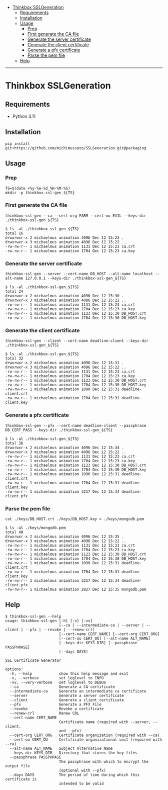 <!-- TOC -->
* [Thinkbox SSLGeneration](#thinkbox-sslgeneration)
  * [Requirements](#requirements)
  * [Installation](#installation)
  * [Usage](#usage)
    * [Prep](#prep)
    * [First generate the CA file](#first-generate-the-ca-file)
    * [Generate the server certificate](#generate-the-server-certificate)
    * [Generate the client certificate](#generate-the-client-certificate)
    * [Generate a pfx certificate](#generate-a-pfx-certificate)
    * [Parse the pem file](#parse-the-pem-file)
  * [Help](#help)
<!-- TOC -->

---

# Thinkbox SSLGeneration

## Requirements

- Python 3.11

## Installation

```
pip install git+https://github.com/michimussato/SSLGeneration.git@packaging
```

## Usage

### Prep

```
TS=$(date +%y-%m-%d_%H-%M-%S)
mkdir -p thinkbox-ssl-gen_${TS}
```

### First generate the CA file

```
thinkbox-ssl-gen --ca --cert-org FARM --cert-ou EVIL --keys-dir ./thinkbox-ssl-gen_${TS}
```

```
$ ls -al ./thinkbox-ssl-gen_${TS}
total 16
drwxrwxr-x 2 michaelmus animation 4096 Dec 12 15:23 .
drwxrwxr-x 3 michaelmus animation 4096 Dec 12 15:22 ..
-rw-rw-r-- 1 michaelmus animation 1131 Dec 12 15:23 ca.crt
-rw-rw-r-- 1 michaelmus animation 1704 Dec 12 15:23 ca.key
```

### Generate the server certificate

```
thinkbox-ssl-gen --server --cert-name DB_HOST --alt-name localhost --alt-name 127.0.0.1 --keys-dir ./thinkbox-ssl-gen_${TS}
```

```
$ ls -al ./thinkbox-ssl-gen_${TS}
total 24
drwxrwxr-x 2 michaelmus animation 4096 Dec 12 15:30 .
drwxrwxr-x 3 michaelmus animation 4096 Dec 12 15:22 ..
-rw-rw-r-- 1 michaelmus animation 1131 Dec 12 15:23 ca.crt
-rw-rw-r-- 1 michaelmus animation 1704 Dec 12 15:23 ca.key
-rw-rw-r-- 1 michaelmus animation 1123 Dec 12 15:30 DB_HOST.crt
-rw-rw-r-- 1 michaelmus animation 1704 Dec 12 15:30 DB_HOST.key
```

### Generate the client certificate

```
thinkbox-ssl-gen --client --cert-name deadline-client --keys-dir ./thinkbox-ssl-gen_${TS}
```

```
$ ls -al ./thinkbox-ssl-gen_${TS}
total 32
drwxrwxr-x 2 michaelmus animation 4096 Dec 12 15:31 .
drwxrwxr-x 3 michaelmus animation 4096 Dec 12 15:22 ..
-rw-rw-r-- 1 michaelmus animation 1131 Dec 12 15:23 ca.crt
-rw-rw-r-- 1 michaelmus animation 1704 Dec 12 15:23 ca.key
-rw-rw-r-- 1 michaelmus animation 1123 Dec 12 15:30 DB_HOST.crt
-rw-rw-r-- 1 michaelmus animation 1704 Dec 12 15:30 DB_HOST.key
-rw-rw-r-- 1 michaelmus animation 1090 Dec 12 15:31 deadline-client.crt
-rw-rw-r-- 1 michaelmus animation 1704 Dec 12 15:31 deadline-client.key
```

### Generate a pfx certificate

```
thinkbox-ssl-gen --pfx --cert-name deadline-client --passphrase DB_CERT_PASS --keys-dir ./thinkbox-ssl-gen_${TS}
```

```
$ ls -al ./thinkbox-ssl-gen_${TS}
total 36
drwxrwxr-x 2 michaelmus animation 4096 Dec 12 15:34 .
drwxrwxr-x 3 michaelmus animation 4096 Dec 12 15:22 ..
-rw-rw-r-- 1 michaelmus animation 1131 Dec 12 15:23 ca.crt
-rw-rw-r-- 1 michaelmus animation 1704 Dec 12 15:23 ca.key
-rw-rw-r-- 1 michaelmus animation 1123 Dec 12 15:30 DB_HOST.crt
-rw-rw-r-- 1 michaelmus animation 1704 Dec 12 15:30 DB_HOST.key
-rw-rw-r-- 1 michaelmus animation 1090 Dec 12 15:31 deadline-client.crt
-rw-rw-r-- 1 michaelmus animation 1704 Dec 12 15:31 deadline-client.key
-rw-rw-r-- 1 michaelmus animation 3217 Dec 12 15:34 deadline-client.pfx
```

### Parse the pem file

```
cat ./keys/DB_HOST.crt ./keys/DB_HOST.key > ./keys/mongodb.pem
```

```
$ ls -al ./keys/mongodb.pem
total 40
drwxrwxr-x 2 michaelmus animation 4096 Dec 12 15:35 .
drwxrwxr-x 3 michaelmus animation 4096 Dec 12 15:22 ..
-rw-rw-r-- 1 michaelmus animation 1131 Dec 12 15:23 ca.crt
-rw-rw-r-- 1 michaelmus animation 1704 Dec 12 15:23 ca.key
-rw-rw-r-- 1 michaelmus animation 1123 Dec 12 15:30 DB_HOST.crt
-rw-rw-r-- 1 michaelmus animation 1704 Dec 12 15:30 DB_HOST.key
-rw-rw-r-- 1 michaelmus animation 1090 Dec 12 15:31 deadline-client.crt
-rw-rw-r-- 1 michaelmus animation 1704 Dec 12 15:31 deadline-client.key
-rw-rw-r-- 1 michaelmus animation 3217 Dec 12 15:34 deadline-client.pfx
-rw-rw-r-- 1 michaelmus animation 2827 Dec 12 15:35 mongodb.pem
```

## Help

```
$ thinkbox-ssl-gen --help
usage: thinkbox-ssl-gen [-h] [-v] [-vv]
                        [--ca | --intermediate-ca | --server | --client | --pfx | --revoke | --renew-crl]
                        [--cert-name CERT_NAME] [--cert-org CERT_ORG]
                        [--cert-ou CERT_OU] [--alt-name ALT_NAME]
                        [--keys-dir KEYS_DIR] [--passphrase PASSPHRASE]
                        [--days DAYS]

SSL Certificate Generator

options:
  -h, --help            show this help message and exit
  -v, --verbose         set loglevel to INFO
  -vv, --very-verbose   set loglevel to DEBUG
  --ca                  Generate a CA certificate
  --intermediate-ca     Generate an intermediate ca certificate
  --server              Generate a server certificate
  --client              Generate a client certificate
  --pfx                 Generate a PFX File
  --revoke              Revoke a certificate
  --renew-crl           Renew CRL
  --cert-name CERT_NAME
                        Certificate name (required with --server, --client,
                        and --pfx)
  --cert-org CERT_ORG   Certificate organization (required with --ca)
  --cert-ou CERT_OU     Certificate organizational unit (required with --ca)
  --alt-name ALT_NAME   Subject Alternative Name
  --keys-dir KEYS_DIR   Directory that stores the key files
  --passphrase PASSPHRASE
                        The passphrase with which to encrypt the output file
                        (optional with --pfx)
  --days DAYS           The period of time during which this certificate is
                        intended to be valid
```
